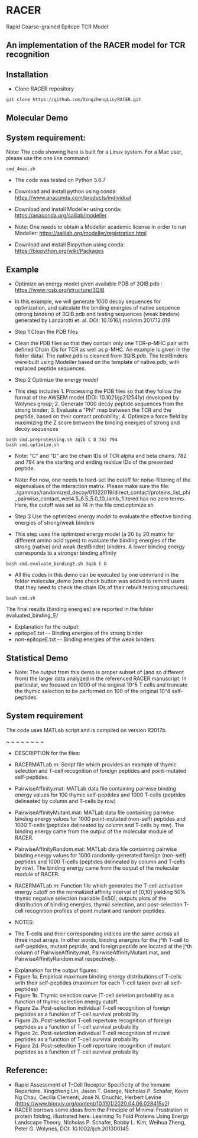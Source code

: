 # RACER
Rapid Coarse-grained Epitope TCR Model

## An implementation of the RACER model for TCR recognition


## Installation
* Clone RACER repository
```
git clone https://github.com/XingchengLin/RACER.git
```

## Molecular Demo

## System requirement:
Note: The code showing here is built for a Linux system. For a Mac user, please use the one line command:
```
cmd_4mac.sh
```
* The code was tested on Python 3.6.7

* Download and install python using conda: https://www.anaconda.com/products/individual
* Download and install Modeller using conda: https://anaconda.org/salilab/modeller
* Note: One needs to obtain a Modeller academic license in order to run Modeller: https://salilab.org/modeller/registration.html
* Download and install Biopython using conda: https://biopython.org/wiki/Packages

## Example
* Optimize an energy model given available PDB of 3QIB.pdb : https://www.rcsb.org/structure/3QIB
* In this example, we will generate 1000 decoy sequences for optimization, and calculate the binding energies of native sequence (strong binders) of 3QIB.pdb and testing sequences (weak binders) generated by Lanzarotti et. al. DOI: 10.1016/j.molimm.2017.12.019

* Step 1 Clean the PDB files
* Clean the PDB files so that they contain only one TCR-p-MHC pair with defined Chain IDs for TCR as well as p-MHC. An example is given in the folder data/. The native.pdb is cleaned from 3QIB.pdb. The testBinders were built using Modeller based on the template of native.pdb, with replaced peptide sequences.

* Step 2 Optimize the energy model
* This step includes 1. Processing the PDB files so that they follow the format of the AWSEM model (DOI: 10.1021/jp212541y) developed by Wolynes group; 2. Generate 1000 decoy peptide sequences from the strong binder; 3. Evaluate a "Phi" map between the TCR and the peptide, based on their contact probability; 4. Optimize a force field by maximizing the Z score between the binding energies of strong and decoy sequences 
```
bash cmd.preprocessing.sh 3qib C D 782 794
bash cmd.optimize.sh
```
* Note: "C" and "D" are the chain IDs of TCR alpha and beta chains. 782 and 794 are the starting and ending residue IDs of the presented peptide.
* Note: For now, one needs to hard-set the cutoff for noise-filtering of the eigenvalues of the interaction matrix. Please make sure the file: ./gammas/randomized_decoy/01022019/direct_contact/proteins_list_phi_pairwise_contact_well4.5_6.5_5.0_10_lamb_filtered has no zero terms. Here, the cutoff was set as 74 in the file cmd.optimize.sh

* Step 3 Use the optimized energy model to evaluate the effective binding energies of strong/weak binders
* This step uses the optimized energy model (a 20 by 20 matrix for different amino acid types) to evaluate the binding energies of the strong (native) and weak (testBinder) binders. A lower binding energy corresponds to a stronger binding affinity
```
bash cmd.evaluate_bindingE.sh 3qib C D
```
* All the codes in this demo can be executed by one command in the folder molecular_demo (one check button was added to remind users that they need to check the chain IDs of their rebuilt testing structures):
```
bash cmd.sh
```
The final results (binding energies) are reported in the folder evaluated_binding_E/

* Explanation for the output:
* epitopeE.txt -- Binding energies of the strong binder
* non-epitopeE.txt -- Binding energies of the weak binders



## Statistical Demo

* Note: The output from this demo is proper subset of (and so different from) the larger data analyzed in the referenced RACER manuscript. In particular, we focused on 1000 of the original 10^5 T cells and truncate the thymic selection to be performed on 100 of the original 10^4 self-peptides. 

## System requirement
The code uses MATLab script and is compiled on version R2017b. 

~ ~ ~ ~ ~ ~ ~ ~
* DESCRIPTION for the files:
- RACERMATLab.m: 		Script file which provides an example of thymic selection and T-cell recognition of foreign peptides and point-mutated self-peptides.

- PairwiseAffinity.mat:		MATLab data file containing pairwise binding energy values for 100 thymic self-peptides and 1000 T-cells (peptides delineated by column and T-cells by row)

- PairwiseAffinityMutant.mat:	MATLab data file containing pairwise binding energy values for 1000 point-mutated (non-self) peptides and 1000 T-cells (peptides delineated by column and T-cells by row). The binding energy came from the output of the molecular module of RACER.

- PairwiseAffinityRandom.mat:	MATLab data file containing pairwise binding energy values for 1000 randomly-generated foreign (non-self) peptides and 1000 T-cells (peptides delineated by column and T-cells by row). The binding energy came from the output of the molecular module of RACER.

- RACERMATLab.m:		Function file which generates the T-cell activation energy cutoff on the normalized affinity interval of [0,10] yielding 50% thymic negative selection (variable En50); outputs plots of the distribution of binding energies, thymic selection, and post-selection T-cell recognition profiles of point mutant and random peptides.


* NOTES:
- The T-cells and their corresponding indices are the same across all three input arrays. In other words, binding energies for the j^th T-cell to self-peptides, mutant peptide, and foreign peptide are located at the j^th column of PairwiseAffinity.mat, PairwiseAffinityMutant.mat, and PairwiseAffinityRandom.mat respectively.


* Explanation for the output figures: 
* Figure 1a. Empirical maximum binding energy distributions of T-cells with their self-peptides (maximum for each T-cell taken over all self-peptides)
* Figure 1b. Thymic selection curve (T-cell deletion probability as a function of thymic selection energy cutoff.
* Figure 2a. Post-selection individual T-cell recognition of foreign peptides as a function of T-cell survival probability
* Figure 2b. Post-selection T-cell repertoire recognition of foreign peptides as a function of T-cell survival probability
* Figure 2c. Post-selection individual T-cell recognition of mutant peptides as a function of T-cell survival probability
* Figure 2d. Post-selection T-cell repertoire recognition of mutant peptides as a function of T-cell survival probability



## Reference:
* Rapid Assessment of T-Cell Receptor Specificity of the Immune Repertoire, Xingcheng Lin, Jason T. George, Nicholas P. Schafer, Kevin Ng Chau, Cecilia Clementi, José N. Onuchic, Herbert Levine (https://www.biorxiv.org/content/10.1101/2020.04.06.028415v2)
* RACER borrows some ideas from the Principle of Minimal Frustration in protein folding, illustrated here: Learning To Fold Proteins Using Energy Landscape Theory, Nicholas P. Schafer, Bobby L. Kim, Weihua Zheng, Peter G. Wolynes, DOI: 10.1002/ijch.201300145
